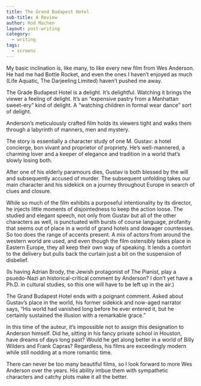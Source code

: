```yaml
---
title: The Grand Budapest Hotel
sub-title: A Review
author: Rod Machen
layout: post-writing
category:
  - writing
tags:
  - screens
---
```

<p dir="ltr">
  <!-- <a href="http://www.peterstrain.co.uk/The-Grand-Budapest-Hotel"><img class="alignright  wp-image-588" alt="PSTRAIN_GBH_WEB" src="http://words.rodmachen.com/wp-content/uploads/2014/03/PSTRAIN_GBH_WEB-159x225.jpg" width="250" height="353" /></a> -->My basic inclination is, like many, to like every new film from Wes Anderson. He had me had Bottle Rocket, and even the ones I haven&#8217;t enjoyed as much (Life Aquatic, The Darjeeling Limited) haven&#8217;t pushed me away.
</p>

<p dir="ltr">
  The Grade Budapest Hotel is a delight. It&#8217;s delightful. Watching it brings the viewer a feeling of delight. It&#8217;s an &#8220;expensive pastry from a Manhattan sweet-ery&#8221; kind of delight. A &#8220;watching children in formal wear dance&#8221; sort of delight.
</p>

<p dir="ltr">
  Anderson&#8217;s meticulously crafted film holds its viewers tight and walks them through a labyrinth of manners, men and mystery.<!--more-->
</p>

The story is essentially a character study of one M. Gustav: a hotel concierge, bon vivant and proprietor of propriety. He&#8217;s well-mannered, a charming lover and a keeper of elegance and tradition in a world that&#8217;s slowly losing both.

<p dir="ltr">
  After one of his elderly paramours dies, Gustav is both blessed by the will and subsequently accused of murder. The subsequent unfolding takes our main character and his sidekick on a journey throughout Europe in search of clues and closure.
</p>

<!-- <p dir="ltr">
  <img class="alignleft size-large wp-image-584" alt="Grand Budapest Hotel" src="http://words.rodmachen.com/wp-content/uploads/2014/03/Grand-Budapest-Hotel-720x406.jpg" width="720" height="406" />
</p> -->

<p dir="ltr">
  While so much of the film exhibits a purposeful intentionality by its director, he injects little moments of disjointedness to keep the action loose. The studied and elegant speech, not only from Gustav but all of the other characters as well, is punctuated with bursts of course language, profanity that seems out of place in a world of grand hotels and dowager countesses. So too does the range of accents present. A mix of actors from around the western world are used, and even though the film ostensibly takes place in Eastern Europe, they all keep their own way of speaking. It lends a comfort to the delivery but pulls back the curtain just a bit on the suspension of disbelief.
</p>

<p dir="ltr">
  (Is having Adrian Brody, the Jewish protagonist of The Pianist, play a psuedo-Nazi an historical-critical comment by Anderson? I don&#8217;t yet have a Ph.D. in cultural studies, so this one will have to be left up in the air.)
</p>

<p dir="ltr">
  The Grand Budapest Hotel ends with a poignant comment. Asked about Gustav&#8217;s place in the world, his former sidekick and now-aged narrator says, &#8220;His world had vanished long before he ever entered it, but he certainly sustained the illusion with a remarkable grace.&#8221;
</p>

<p dir="ltr">
  In this time of the auteur, it&#8217;s impossible not to assign this designation to Anderson himself. Did he, sitting in his fancy private school in Houston, have dreams of days long past? Would he get along better in a world of Billy Wilders and Frank Capras? Regardless, his films are exceedingly modern while still nodding at a more romantic time.
</p>

<p dir="ltr">
  There can never be too many beautiful films, so I look forward to more Wes Anderson over the years. His ability imbue them with sympathetic characters and catchy plots make it all the better.
</p>

<!-- * Top photo credit: <a href="http://www.peterstrain.co.uk/" target="_blank">Peter Strain</a>* -->